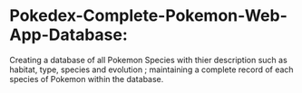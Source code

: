 # Pokedex-Complete-Pokemon-Web-App-Database:


Creating a database of all Pokemon Species with thier description such as habitat, type, species and evolution ; maintaining a complete record of each species of Pokemon within the database.
